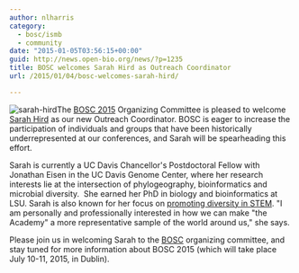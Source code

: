 ```yaml
---
author: nlharris
category:
  - bosc/ismb
  - community
date: "2015-01-05T03:56:15+00:00"
guid: http://news.open-bio.org/news/?p=1235
title: BOSC welcomes Sarah Hird as Outreach Coordinator
url: /2015/01/04/bosc-welcomes-sarah-hird/

---
```

![sarah-hird](https://news.obf.io/wp-content/uploads/2015/01/sarah-hird.jpeg)The [BOSC 2015](/wiki/BOSC_2015) Organizing Committee is pleased to welcome [Sarah Hird](https://sites.google.com/site/sarahhird/home "Sarah Hird") as our new Outreach Coordinator. BOSC is eager to increase the participation of individuals and groups that have been historically underrepresented at our conferences, and Sarah will be spearheading this effort.

Sarah is currently a UC Davis Chancellor's Postdoctoral Fellow with Jonathan Eisen in the UC Davis Genome Center, where her research interests lie at the intersection of phylogeography, bioinformatics and microbial diversity.  She earned her PhD in biology and bioinformatics at LSU. Sarah is also known for her focus on [promoting diversity in STEM](https://sites.google.com/site/sarahhird/diversity-in-stem). "I am personally and professionally interested in how we can make "the Academy" a more representative sample of the world around us," she says.

Please join us in welcoming Sarah to the [BOSC](/wiki/BOSC_2015) organizing committee, and stay tuned for more information about BOSC 2015 (which will take place July 10-11, 2015, in Dublin).
